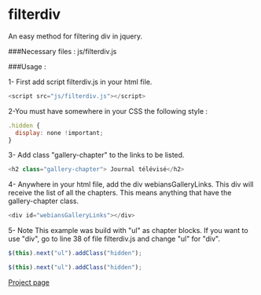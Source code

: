 # filterdiv
An easy method for filtering div in jquery.

###Necessary files :
js/filterdiv.js

###Usage :
  
1- First add script filterdiv.js in your html file. 
```javascript
<script src="js/filterdiv.js"></script> 
```

2-You must have somewhere in your CSS the following style :
```javascript
.hidden {  
  display: none !important;  
}  
```

3- Add class "gallery-chapter" to the links to be listed.
```javascript
<h2 class="gallery-chapter"> Journal télévisé</h2>
```

4- Anywhere in your html file, add the div webiansGalleryLinks. This div will receive the list of all the chapters. This means anything that have the gallery-chapter class.

```javascript
<div id="webiansGalleryLinks"></div>
```

5- Note
This example was build with "ul" as chapter blocks. If you want to use "div", go to line 38 of file filterdiv.js and change "ul" for "div".
```javascript
$(this).next("ul").addClass("hidden");
```
```javascript
$(this).next("ul").addClass("hidden");
```

[Project page](http://sconvert.github.io/filterdiv)

